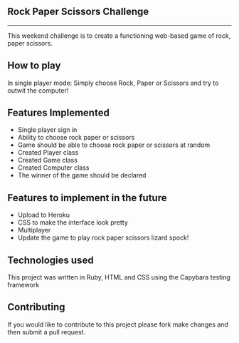 Rock Paper Scissors Challenge
------------------------------
------------------------------

This weekend challenge is to create a functioning web-based game of rock, paper scissors.

How to play
-------------
In single player mode:
Simply choose Rock, Paper or Scissors and try to outwit the computer!

Features Implemented
---------------------
* Single player sign in
* Ability to choose rock paper or scissors
* Game should be able to choose rock paper or scissors at random
* Created Player class
* Created Game class
* Created Computer class
* The winner of the game should be declared

Features to implement in the future
-----------------------------------
* Upload to Heroku
* CSS to make the interface look pretty
* Multiplayer
* Update the game to play rock paper scissors lizard spock!

Technologies used
-----------------
This project was written in Ruby, HTML and CSS using the Capybara testing framework

Contributing
---------------
If you would like to contribute to this project please fork make changes and then submit a pull request.
